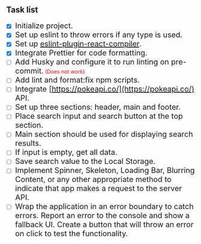 ## Task list
- [x] <span style="font-size:20px">Initialize project.</span>
- [x] <span style="font-size:20px">Set up eslint to throw errors if any type is used.</span>
- [x] <span style="font-size:20px">Set up [eslint-plugin-react-compiler](https://www.npmjs.com/package/eslint-plugin-react-compiler).</span>
- [x] <span style="font-size:20px">Integrate Prettier for code formatting.</span>
- [ ] <span style="font-size:20px">Add Husky and configure it to run linting on pre-commit.</span> <span style="color:red">(Does not work)</span>  
- [ ] <span style="font-size:20px">Add lint and format:fix npm scripts.</span>
- [ ] <span style="font-size:20px">Integrate [https://pokeapi.co/](https://pokeapi.co/) API.</span>
- [ ] <span style="font-size:20px">Set up three sections: header, main and footer.</span>
- [ ] <span style="font-size:20px">Place search input and search button at the top section.</span>
- [ ] <span style="font-size:20px">Main section should be used for displaying search results.</span>
- [ ] <span style="font-size:20px">If input is empty, get all data.</span>
- [ ] <span style="font-size:20px">Save search value to the Local Storage.</span>
- [ ] <span style="font-size:20px">Implement Spinner, Skeleton, Loading Bar, Blurring Content, or any other appropriate method to indicate that app makes a request to the server API.</span>
- [ ] <span style="font-size:20px">Wrap the application in an error boundary to catch errors. Report an error to the console and show a fallback UI. Create a button that will throw an error on click to test the functionality.</span>